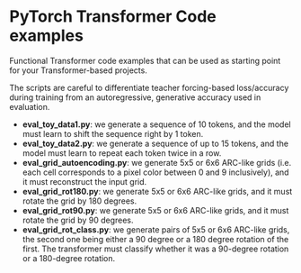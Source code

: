 # PyTorch Transformer Code examples

Functional Transformer code examples that can be used as starting point for your Transformer-based projects.

The scripts are careful to differentiate teacher forcing-based loss/accuracy during training from an autoregressive, generative accuracy used in evaluation.

- **eval_toy_data1.py**: we generate a sequence of 10 tokens, and the model must learn to shift the sequence right by 1 token.
- **eval_toy_data2.py**: we generate a sequence of up to 15 tokens, and the model must learn to repeat each token twice in a row.
- **eval_grid_autoencoding.py**: we generate 5x5 or 6x6 ARC-like grids (i.e. each cell corresponds to a pixel color between 0 and 9 inclusively), and it must reconstruct the input grid.
- **eval_grid_rot180.py**: we generate 5x5 or 6x6 ARC-like grids, and it must rotate the grid by 180 degrees.
- **eval_grid_rot90.py**: we generate 5x5 or 6x6 ARC-like grids, and it must rotate the grid by 90 degrees.
- **eval_grid_rot_class.py**: we generate pairs of 5x5 or 6x6 ARC-like grids, the second one being either a 90 degree or a 180 degree rotation of the first. The transformer must classify whether it was a 90-degree rotation or a 180-degree rotation.
